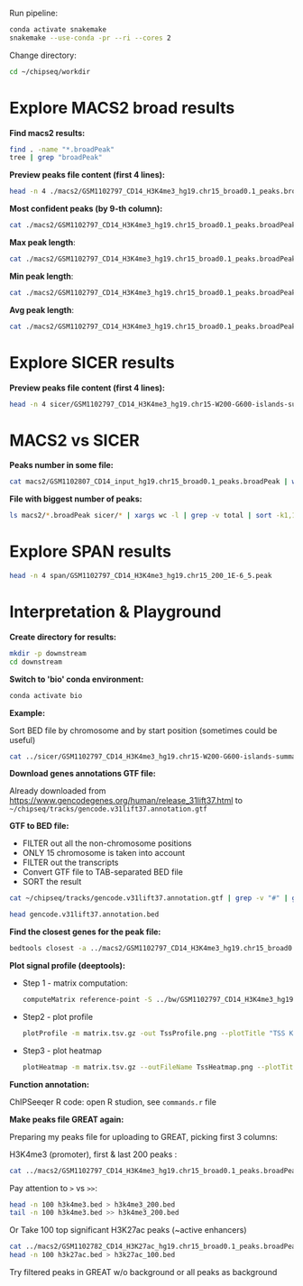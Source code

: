 Run pipeline:
```bash
conda activate snakemake
snakemake --use-conda -pr --ri --cores 2
```

Change directory:
```bash
cd ~/chipseq/workdir
```

# Explore MACS2 broad results

**Find macs2 results:**
```bash
find . -name "*.broadPeak"
tree | grep "broadPeak"
```

**Preview peaks file content (first 4 lines):**
```bash
head -n 4 ./macs2/GSM1102797_CD14_H3K4me3_hg19.chr15_broad0.1_peaks.broadPeak
```

**Most confident peaks (by 9-th column):**
```bash
cat ./macs2/GSM1102797_CD14_H3K4me3_hg19.chr15_broad0.1_peaks.broadPeak | sort -k9,9r | head -n 4
```

**Max peak length**:
```bash
cat ./macs2/GSM1102797_CD14_H3K4me3_hg19.chr15_broad0.1_peaks.broadPeak | awk 'BEGIN { max_len=0 }; { len = $3-$2; if (len > max_len) max_len = len } END { print "Max peak length:", max_len }'
```

**Min peak length**:
```bash
cat ./macs2/GSM1102797_CD14_H3K4me3_hg19.chr15_broad0.1_peaks.broadPeak | awk 'BEGIN { min_len=99999999 }; {if (NF > 0) { len = $3-$2; if (len < min_len) min_len = len } }  END { print "Min peak length",  min_len }'
```

**Avg peak length**:
```bash
cat ./macs2/GSM1102797_CD14_H3K4me3_hg19.chr15_broad0.1_peaks.broadPeak | awk 'BEGIN { sum_len=0 }; { if (NF > 0) { sum_len += $3-$2 } }; END { print "Avg peak length:", sum_len / NR} '
```

# Explore SICER results

**Preview peaks file content (first 4 lines):**
```bash
head -n 4 sicer/GSM1102797_CD14_H3K4me3_hg19.chr15-W200-G600-islands-summary-FDR0.01
```

# MACS2 vs SICER
**Peaks number in some file:**
```bash
cat macs2/GSM1102807_CD14_input_hg19.chr15_broad0.1_peaks.broadPeak | wc -l
```

**File with biggest number of peaks:**
```bash
ls macs2/*.broadPeak sicer/* | xargs wc -l | grep -v total | sort -k1,1nr
```

# Explore SPAN results

```bash
head -n 4 span/GSM1102797_CD14_H3K4me3_hg19.chr15_200_1E-6_5.peak
```

# Interpretation & Playground

**Create directory for results:**
```bash
mkdir -p downstream
cd downstream
```

**Switch to 'bio' conda environment:**
```bash
conda activate bio
```

**Example:**

Sort BED file by chromosome and by start position (sometimes could be useful)
```bash
cat ../sicer/GSM1102797_CD14_H3K4me3_hg19.chr15-W200-G600-islands-summary-FDR0.01 | sort -k1,1 -k2,2n > sorted.bed
```

**Download genes annotations GTF file:**

Already downloaded from https://www.gencodegenes.org/human/release_31lift37.html to
`~/chipseq/tracks/gencode.v31lift37.annotation.gtf`

**GTF to BED file:**

* FILTER out all the non-chromosome positions
* ONLY 15 chromosome is taken into account
* FILTER out the transcripts
* Convert GTF file to TAB-separated BED file
* SORT the result

```bash
cat ~/chipseq/tracks/gencode.v31lift37.annotation.gtf | grep -v "#" | grep "^chr15" | awk -v OFS='\t' '($3=="gene") {print $1,$4-1,$5,$10}' | sort -k1,1 -k2,2n > gencode.v31lift37.annotation.bed
```
```bash
head gencode.v31lift37.annotation.bed 
```

**Find the closest genes for the peak file:**
```bash
bedtools closest -a ../macs2/GSM1102797_CD14_H3K4me3_hg19.chr15_broad0.1_peaks.broadPeak -b gencode.v31lift37.annotation.bed -D ref | head -n 1
```

**Plot signal profile (deeptools):**

* Step 1 - matrix computation:
    ```bash
    computeMatrix reference-point -S ../bw/GSM1102797_CD14_H3K4me3_hg19.chr15.bw -R  gencode.v31lift37.annotation.bed -a 3000 -b 3000 -out matrix.tsv.gz
    ```
* Step2 - plot profile
    ```bash
    plotProfile -m matrix.tsv.gz -out TssProfile.png --plotTitle "TSS K4me3 profile"
    ```
* Step3 - plot heatmap
    ```bash
    plotHeatmap -m matrix.tsv.gz --outFileName TssHeatmap.png --plotTitle "TSS k4me3 coverage heatmap"
    ```

**Function annotation:**

ChIPSeeqer R code: open R studion, see `commands.r` file

**Make peaks file GREAT again:**

Preparing my peaks file for uploading to GREAT, picking first 3 columns:

H3K4me3 (promoter), first & last 200 peaks :
```bash
cat ../macs2/GSM1102797_CD14_H3K4me3_hg19.chr15_broad0.1_peaks.broadPeak | awk -v OFS='\t' '{print($1,$2,$3)}' > h3k4me3.bed
```

Pay attention to `>` vs `>>`:
```bash
head -n 100 h3k4me3.bed > h3k4me3_200.bed
tail -n 100 h3k4me3.bed >> h3k4me3_200.bed
```

Or Take 100 top significant H3K27ac peaks (~active enhancers)
```bash
cat ../macs2/GSM1102782_CD14_H3K27ac_hg19.chr15_broad0.1_peaks.broadPeak |  sort -k9,9r | awk -v OFS='\t' '{print($1,$2,$3)}' > h3k27ac.bed
head -n 100 h3k27ac.bed > h3k27ac_100.bed
```

Try filtered peaks in GREAT w/o background or all peaks as background
